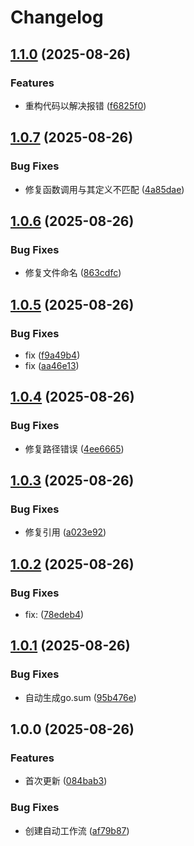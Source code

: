 # Changelog

## [1.1.0](https://github.com/callacat/cdn-speed-test/compare/v1.0.7...v1.1.0) (2025-08-26)


### Features

* 重构代码以解决报错 ([f6825f0](https://github.com/callacat/cdn-speed-test/commit/f6825f06cce62d4040ae4ade40aa5e4fccc952e8))

## [1.0.7](https://github.com/callacat/cdn-speed-test/compare/v1.0.6...v1.0.7) (2025-08-26)


### Bug Fixes

* 修复函数调用与其定义不匹配 ([4a85dae](https://github.com/callacat/cdn-speed-test/commit/4a85dae498a0368e4cec265988442c8da34f2abd))

## [1.0.6](https://github.com/callacat/cdn-speed-test/compare/v1.0.5...v1.0.6) (2025-08-26)


### Bug Fixes

* 修复文件命名 ([863cdfc](https://github.com/callacat/cdn-speed-test/commit/863cdfc46b3aec1389309debeced024268647486))

## [1.0.5](https://github.com/callacat/cdn-speed-test/compare/v1.0.4...v1.0.5) (2025-08-26)


### Bug Fixes

* fix ([f9a49b4](https://github.com/callacat/cdn-speed-test/commit/f9a49b4440ffd4e2248d9d7750378c18998585f2))
* fix ([aa46e13](https://github.com/callacat/cdn-speed-test/commit/aa46e13c8acedd02241537d99c2050cfc70116ec))

## [1.0.4](https://github.com/callacat/cdn-speed-test/compare/v1.0.3...v1.0.4) (2025-08-26)


### Bug Fixes

* 修复路径错误 ([4ee6665](https://github.com/callacat/cdn-speed-test/commit/4ee6665d2795ce8f55aace5544b2a218ba42dc38))

## [1.0.3](https://github.com/callacat/cdn-speed-test/compare/v1.0.2...v1.0.3) (2025-08-26)


### Bug Fixes

* 修复引用 ([a023e92](https://github.com/callacat/cdn-speed-test/commit/a023e92c7ade293dfd91ee933aa708c0dfe7c955))

## [1.0.2](https://github.com/callacat/cdn-speed-test/compare/v1.0.1...v1.0.2) (2025-08-26)


### Bug Fixes

* fix:  ([78edeb4](https://github.com/callacat/cdn-speed-test/commit/78edeb4ac5bf77cf1e0cde6953498718a8f9781d))

## [1.0.1](https://github.com/callacat/cdn-speed-test/compare/v1.0.0...v1.0.1) (2025-08-26)


### Bug Fixes

* 自动生成go.sum ([95b476e](https://github.com/callacat/cdn-speed-test/commit/95b476e0f4100db7d8970d6a9e8a3308810d989e))

## 1.0.0 (2025-08-26)


### Features

* 首次更新 ([084bab3](https://github.com/callacat/cdn-speed-test/commit/084bab3cf121445ff47829489a30efc65113fc98))


### Bug Fixes

* 创建自动工作流 ([af79b87](https://github.com/callacat/cdn-speed-test/commit/af79b875d15098977fe0446e72f2d500e7f60546))
